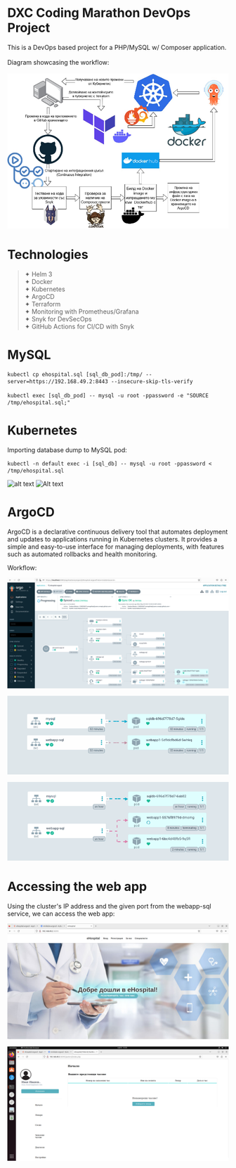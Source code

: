 # DXC Coding Marathon DevOps Project

This is a DevOps based project for a PHP/MySQL w/ Composer application.
<br>
<br>
Diagram showcasing the workflow:
<br>
<br>
![alt text](https://github.com/sensgithub/DevOps-Project/blob/main/screenshots/Untitled_Diagram.drawio2.jpg)

# Technologies

> ✦ Helm 3 <br>
> ✦ Docker <br>
> ✦ Kubernetes <br>
> ✦ ArgoCD <br>
> ✦ Terraform <br> 
> ✦ Monitoring with Prometheus/Grafana <br>
> ✦ Snyk for DevSecOps <br>
> ✦ GitHub Actions for CI/CD with Snyk <br>

# MySQL

```
kubectl cp ehospital.sql [sql_db_pod]:/tmp/ --server=https://192.168.49.2:8443 --insecure-skip-tls-verify

kubectl exec [sql_db_pod] -- mysql -u root -ppassword -e "SOURCE /tmp/ehospital.sql;"
```

# Kubernetes

Importing database dump to MySQL pod:
```
kubectl -n default exec -i [sql_db] -- mysql -u root -ppassword < /tmp/ehospital.sql
```
![alt text]([https://github.com/sensgithub/DevOps-Project/blob/main/screenshots/argocd-test.png])
![Alt text]((https://imgur.com/a/BhDOxCp) "Optional title")
# ArgoCD

ArgoCD is a declarative continuous delivery tool that automates deployment and updates to applications running in Kubernetes clusters. It provides a simple and easy-to-use interface for managing deployments, with features such as automated rollbacks and health monitoring.

Workflow:

![alt text](https://github.com/sensgithub/DevOps-Project/blob/main/screenshots/argocd-test.png)

<p align="center">
  <img src="https://github.com/sensgithub/DevOps-Project/blob/main/screenshots/argocd.gif" alt="argocd" />
</p>

<p align="center">
  <img src="https://github.com/sensgithub/DevOps-Project/blob/main/screenshots/result.gif" alt="argocd" />
</p>

# Accessing the web app

Using the cluster's IP address and the given port from the webapp-sql service, we can access the web app:

![alt text](https://github.com/sensgithub/DevOps-Project/blob/main/screenshots/ehospital.png)

![alt text](https://github.com/sensgithub/DevOps-Project/blob/main/screenshots/result-1.png)
